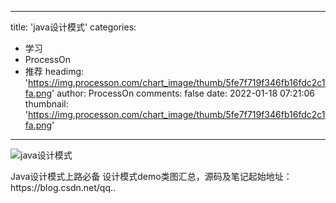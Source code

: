 
---
title: 'java设计模式'
categories: 
 - 学习
 - ProcessOn
 - 推荐
headimg: 'https://img.processon.com/chart_image/thumb/5fe7f719f346fb16fdc2c1fa.png'
author: ProcessOn
comments: false
date: 2022-01-18 07:21:06
thumbnail: 'https://img.processon.com/chart_image/thumb/5fe7f719f346fb16fdc2c1fa.png'
---

<div>   
<img class="thumb" alt="java设计模式" src="https://img.processon.com/chart_image/thumb/5fe7f719f346fb16fdc2c1fa.png" referrerpolicy="no-referrer">
<p>Java设计模式上路必备
设计模式demo类图汇总，源码及笔记起始地址：https://blog.csdn.net/qq..</p>  
</div>
            